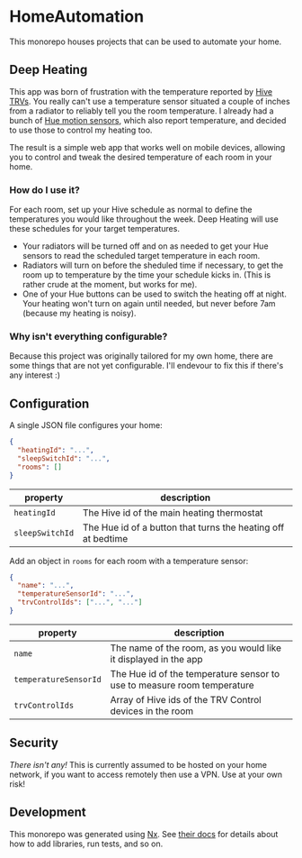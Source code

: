 # HomeAutomation

This monorepo houses projects that can be used to automate your home.

## Deep Heating

This app was born of frustration with the temperature reported by
[Hive TRVs](https://www.hivehome.com/shop/smart-heating/hive-radiator-valve).
You really can't use a temperature sensor situated a couple of inches from a
radiator to reliably tell you the room temperature. I already had a bunch of
[Hue motion sensors](https://www.philips-hue.com/en-gb/p/hue-motion-sensor/8719514342125),
which also report temperature, and decided to use those to control my heating
too.

The result is a simple web app that works well on mobile devices, allowing you
to control and tweak the desired temperature of each room in your home.

### How do I use it?

For each room, set up your Hive schedule as normal to define the temperatures you would like throughout the week. Deep Heating will use these schedules for your target temperatures.

* Your radiators will be turned off and on as needed to get your Hue sensors to read the scheduled target temperature in each room.
* Radiators will turn on before the sheduled time if necessary, to get the room up to temperature by the time your schedule kicks in. (This is rather crude at the moment, but works for me).
* One of your Hue buttons can be used to switch the heating off at night. Your heating won't turn on again until needed, but never before 7am (because my heating is noisy).

### Why isn't everything configurable?

Because this project was originally tailored for my own home, there are some
things that are not yet configurable. I'll endevour to fix this if there's any
interest :)

## Configuration

A single JSON file configures your home:

```json
{
  "heatingId": "...",
  "sleepSwitchId": "...",
  "rooms": []
}
```

property        | description
----------------|-------------------------------------------------------------
`heatingId`     | The Hive id of the main heating thermostat
`sleepSwitchId` | The Hue id of a button that turns the heating off at bedtime

Add an object in `rooms` for each room with a temperature sensor:

```json
{
  "name": "...",
  "temperatureSensorId": "...",
  "trvControlIds": ["...", "..."]
}
```

property        | description
----------------|-------------------------------------------------------------
`name`     | The name of the room, as you would like it displayed in the app
`temperatureSensorId` | The Hue id of the temperature sensor to use to measure room temperature
`trvControlIds` | Array of Hive ids of the TRV Control devices in the room

## Security

*There isn't any!* This is currently assumed to be hosted on your home network,
if you want to access remotely then use a VPN. Use at your own risk!

## Development

This monorepo was generated using [Nx](https://nx.dev). See
[their docs](https://nx.dev/using-nx/nx-cli) for details about how to add
libraries, run tests, and so on.
